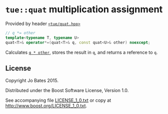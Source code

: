 `tue::quat` multiplication assignment
=====================================
Provided by header [`<tue/quat.hpp>`](../../headers/quat.md)

```c++
// q *= other
template<typename T, typename U>
quat<T>& operator*=(quat<T>& q, const quat<U>& other) noexcept;
```

Calculates [`q * other`](multiplication.md), stores the result in `q`, and
returns a reference to `q`.

License
-------
Copyright Jo Bates 2015.

Distributed under the Boost Software License, Version 1.0.

See accompanying file [LICENSE_1_0.txt](../../../LICENSE_1_0.txt) or copy at
http://www.boost.org/LICENSE_1_0.txt.
